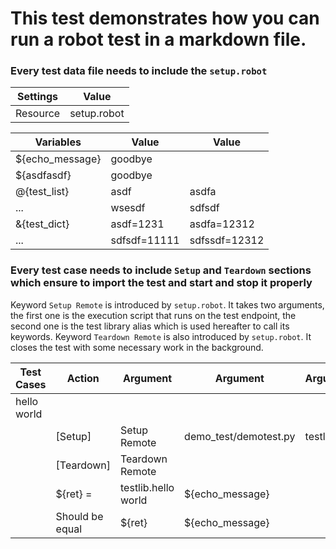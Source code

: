 # This test demonstrates how you can run a robot test in a markdown file.

### Every test data file needs to include the `setup.robot`
| Settings | Value |
| -------- | ----- |
| Resource | setup.robot |

| Variables | Value | Value |
| --------- | ----- | ----- |
| ${echo_message} | goodbye |  |
| ${asdfasdf} | goodbye |  |
| @{test_list} | asdf | asdfa |
| ... | wsesdf | sdfsdf |
| &{test_dict} | asdf=1231 | asdfa=12312 |
| ... | sdfsdf=11111 | sdfssdf=12312 |

### Every test case needs to include `Setup` and `Teardown` sections which ensure to import the test and start and stop it properly

Keyword `Setup Remote` is introduced by `setup.robot`. It takes two arguments, the first one is the execution script that runs on the test endpoint, the second one is the test library alias which is used hereafter to call its keywords.
Keyword `Teardown Remote` is also introduced by `setup.robot`. It closes the test with some necessary work in the background.

| Test Cases | Action | Argument | Argument | Argument | Argument | Argument |
| ---------- | ------ | -------- | -------- | -------- | -------- | -------- |
| hello world |  |  |  |  |  |  |
|  | [Setup] | Setup Remote | demo_test/demotest.py | testlib |  |  |
|  | [Teardown] | Teardown Remote |  |  |  |  |
|  | ${ret} = | testlib.hello world | ${echo_message} |  |  |  |
|  | Should be equal | ${ret} | ${echo_message} |  |  |  |